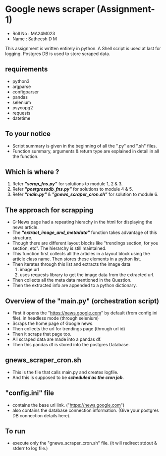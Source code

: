# Google news scraper (Assignment-1)

- Roll No : MA24M023
- Name : Satheesh D M

This assignment is written entirely in python. A Shell script is used at last for logging. Postgres DB is used to store scraped data.
## requirements
- python3
- argparse
- configparser
- pandas
- selenium
- psycopg2
- requests
- datetime
## To your notice

- Script summary is given in the beginning of all the ".py" and ".sh" files.  
- Function summary, arguments & return type are explained in detail in all the function.

## Which is where ?

1. Refer ***"scrap_fns.py"*** for solutions to module 1, 2 & 3.
1. Refer ***"postgressdb_fns.py"*** for solutions to module 4 & 5.
1. Refer ***"main.py"*** & ***"gnews_scraper_cron.sh"*** for solution to module 6.

## The approach for scrapping
- G-News page had a repeating hierachy in the html for displaying the news article.
- The ***"extract_image_and_metadata"*** function takes advantage of this structure.
- Though there are different layout blocks like "trendings section, for you section, etc". The hierarchy is still maintained.
- This function first collects all the articles in a layout block using the article class name. Then stores these elements in a python list.
- Then iterates through this list and extracts the image data
    1. image url
    1. uses requests library to get the image data from the extracted url.
- Then collects all the meta data mentioned in the Question.
- Then the extracted info are appended to a python dictionary.




## Overview of the "main.py" (orchestration script)

- First it opens the "https://news.google.com" by default (from config.ini file). in headless mode (through selenium)
- Scraps the home page of Google news.
- Then collects the url for trendings page (through url id)
- Then it scraps that page too.
- All scraped data are made into a pandas df.
- Then this pandas df is stored into the postgres Database.

## gnews_scraper_cron.sh
- This is the file that calls main.py and creates logfile.
- And this is supposed to be ***scheduled as the cron job***. 


## "config.ini" file
- contains the base url link. ("https://news.google.com")
- also contains the database connection information. (Give your postgres DB connection details here).

## To run 
- execute only the "gnews_scraper_cron.sh" file. (it will redirect stdout & stderr to log file.)

